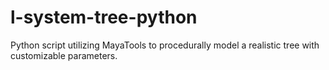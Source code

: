 # l-system-tree-python
Python script utilizing MayaTools to procedurally model a realistic tree with customizable parameters.

